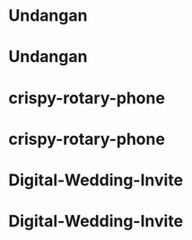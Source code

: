 # Undangan
# Undangan
# crispy-rotary-phone
# crispy-rotary-phone
# Digital-Wedding-Invite
# Digital-Wedding-Invite

